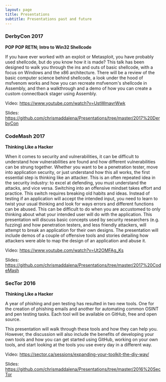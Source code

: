 ```yaml
---
layout: page
title: Presentations
subtitle: Presentations past and future
---
```


### DerbyCon 2017

__POP POP RETN; Intro to Win32 Shellcode__

If you have ever worked with an exploit or Metasploit, you have probably used shellcode, but do you know how it is made? This talk has been designed to walk you through the ins and outs of basic shellcode, with a focus on Windows and the x86 architecture. There will be a review of the basic computer science behind shellcode, a look under the hood of msfvenom works and how you can recreate msfvenom's shellcode in Assembly, and then a walkthrough and a demo of how you can create a custom connectback stager using Assembly.

Video: https://www.youtube.com/watch?v=UstWmavrWwk

Slides: https://github.com/chrismaddalena/Presentations/tree/master/2017%20DerbyCon

### CodeMash 2017

__Thinking Like a Hacker__

When it comes to security and vulnerabilities, it can be difficult to understand how vulnerabilities are found and how different vulnerabilities can be strung together. Whether you want to be a penetration tester, move into application security, or just understand how this all works, the first essential step is thinking like an attacker. This is an often repeated idea in the security industry: to excel at defending, you must understand the attacks, and vice versa. Switching into an offensive mindset takes effort and practice. This switch requires breaking old habits and ideas. Instead of testing if an application will accept the intended input, you need to learn to twist your usual thinking and look for ways errors and different functions can be abused. This can be difficult to do when you are accustomed to only thinking about what your intended user will do with the application. This presentation will discuss basic concepts used by security researchers (e.g. fuzzing) and how penetration testers, and less friendly attackers, will attempt to break an application for their own designs. The presentation will include demos of a couple of offensive tools and stories detailing how attackers were able to map the design of an application and abuse it.

Video: https://www.youtube.com/watch?v=Ut2OMFAg_Ks

Slides: https://github.com/chrismaddalena/Presentations/tree/master/2017%20CodeMash

### SecTor 2016

__Thinking Like a Hacker__

A year of phishing and pen testing has resulted in two new tools. One for the creation of phishing emails and another for automating common OSINT and pen testing tasks. Each tool will be available on GitHub, free and open source.

This presentation will walk through these tools and how they can help you. However, the discussion will also include the benefits of developing your own tools and how you can get started using GitHub, working on your own tools, and start looking at the tools you use every day in a different way.

Video: https://sector.ca/sessions/expanding-your-toolkit-the-diy-way/

Slides: https://github.com/chrismaddalena/Presentations/tree/master/2016%20SecTor